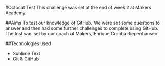 #Octocat Test
This challenge was set at the end of week 2 at Makers Academy. 

##Aims
To test our knowledge of GitHub. We were set some questions to answer and then had some further challenges to complete using GitHub. The test was set by our coach at Makers, Enrique Comba Riepenhausen.

##Technologies used
- Sublime Text
- Git & GitHub
